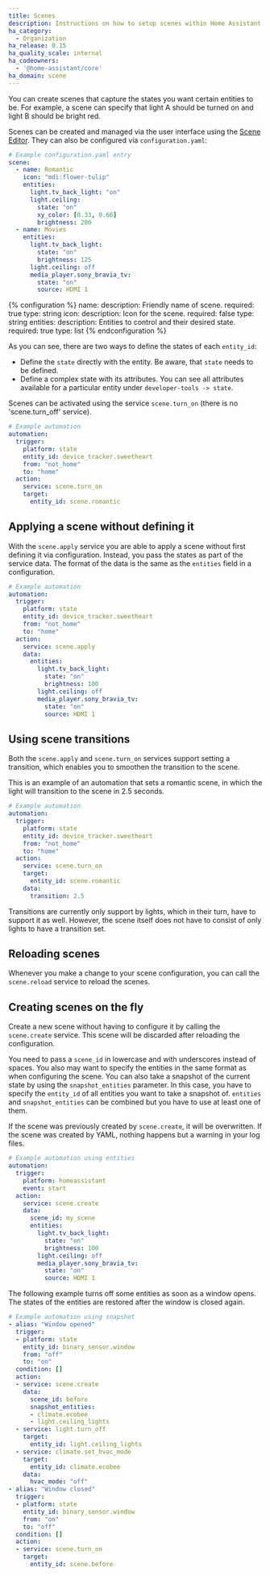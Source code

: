 ```yaml
---
title: Scenes
description: Instructions on how to setup scenes within Home Assistant.
ha_category:
  - Organization
ha_release: 0.15
ha_quality_scale: internal
ha_codeowners:
  - '@home-assistant/core'
ha_domain: scene
---
```


You can create scenes that capture the states you want certain entities to be. For example, a scene can specify that light A should be turned on and light B should be bright red.

Scenes can be created and managed via the user interface using the [Scene Editor](/docs/scene/editor/). They can also be configured via `configuration.yaml`:

```yaml
# Example configuration.yaml entry
scene:
  - name: Romantic
    icon: "mdi:flower-tulip"
    entities:
      light.tv_back_light: "on"
      light.ceiling:
        state: "on"
        xy_color: [0.33, 0.66]
        brightness: 200
  - name: Movies
    entities:
      light.tv_back_light:
        state: "on"
        brightness: 125
      light.ceiling: off
      media_player.sony_bravia_tv:
        state: "on"
        source: HDMI 1
```

{% configuration %}
name:
  description: Friendly name of scene.
  required: true
  type: string
icon:
  description: Icon for the scene.
  required: false
  type: string
entities:
  description: Entities to control and their desired state.
  required: true
  type: list
{% endconfiguration %}

As you can see, there are two ways to define the states of each `entity_id`:

- Define the `state` directly with the entity. Be aware, that `state` needs to be defined.
- Define a complex state with its attributes. You can see all attributes available for a particular entity under `developer-tools -> state`.

Scenes can be activated using the service `scene.turn_on` (there is no 'scene.turn_off' service).

```yaml
# Example automation
automation:
  trigger:
    platform: state
    entity_id: device_tracker.sweetheart
    from: "not_home"
    to: "home"
  action:
    service: scene.turn_on
    target:
      entity_id: scene.romantic
```

## Applying a scene without defining it

With the `scene.apply` service you are able to apply a scene without first defining it via configuration. Instead, you pass the states as part of the service data. The format of the data is the same as the `entities` field in a configuration.

```yaml
# Example automation
automation:
  trigger:
    platform: state
    entity_id: device_tracker.sweetheart
    from: "not_home"
    to: "home"
  action:
    service: scene.apply
    data:
      entities:
        light.tv_back_light:
          state: "on"
          brightness: 100
        light.ceiling: off
        media_player.sony_bravia_tv:
          state: "on"
          source: HDMI 1
```

## Using scene transitions

Both the `scene.apply` and `scene.turn_on` services support setting a transition,
which enables you to smoothen the transition to the scene.

This is an example of an automation that sets a romantic scene, in which the
light will transition to the scene in 2.5 seconds.

```yaml
# Example automation
automation:
  trigger:
    platform: state
    entity_id: device_tracker.sweetheart
    from: "not_home"
    to: "home"
  action:
    service: scene.turn_on
    target:
      entity_id: scene.romantic
    data:
      transition: 2.5
```

Transitions are currently only support by lights, which in their turn, have
to support it as well. However, the scene itself does not have to consist of
only lights to have a transition set.

## Reloading scenes

Whenever you make a change to your scene configuration, you can call the `scene.reload` service to reload the scenes.

## Creating scenes on the fly

Create a new scene without having to configure it by calling the `scene.create` service. This scene will be discarded after reloading the configuration.

You need to pass a `scene_id` in lowercase and with underscores instead of spaces. You also may want to specify the entities in the same format as when configuring the scene. You can also take a snapshot of the current state by using the `snapshot_entities` parameter. In this case, you have to specify the `entity_id` of all entities you want to take a snapshot of. `entities` and `snapshot_entities` can be combined but you have to use at least one of them.

If the scene was previously created by `scene.create`, it will be overwritten. If the scene was created by YAML, nothing happens but a warning in your log files.

```yaml
# Example automation using entities
automation:
  trigger:
    platform: homeassistant
    event: start
  action:
    service: scene.create
    data:
      scene_id: my_scene
      entities:
        light.tv_back_light:
          state: "on"
          brightness: 100
        light.ceiling: off
        media_player.sony_bravia_tv:
          state: "on"
          source: HDMI 1
```

The following example turns off some entities as soon as a window opens. The states of the entities are restored after the window is closed again.

```yaml
# Example automation using snapshot
- alias: "Window opened"
  trigger:
  - platform: state
    entity_id: binary_sensor.window
    from: "off"
    to: "on"
  condition: []
  action:
  - service: scene.create
    data:
      scene_id: before
      snapshot_entities:
      - climate.ecobee
      - light.ceiling_lights
  - service: light.turn_off
    target:
      entity_id: light.ceiling_lights
  - service: climate.set_hvac_mode
    target:
      entity_id: climate.ecobee
    data:
      hvac_mode: "off"
- alias: "Window closed"
  trigger:
  - platform: state
    entity_id: binary_sensor.window
    from: "on"
    to: "off"
  condition: []
  action:
  - service: scene.turn_on
    target:
      entity_id: scene.before
```
